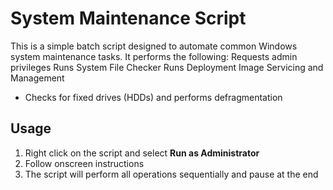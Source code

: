# System Maintenance Script
This is a simple batch script designed to automate common Windows system maintenance tasks. It performs the following:
   Requests admin privileges
   Runs System File Checker
   Runs Deployment Image Servicing and Management
- Checks for fixed drives (HDDs) and performs defragmentation

## Usage

1. Right click on the script and select **Run as Administrator**
2. Follow onscreen instructions
3. The script will perform all operations sequentially and pause at the end
